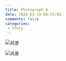```yaml
---
title: Photograph A
date: 2020-03-19 08:53:03
comments: false
categories: 
 - Story
---
```

![风景](https://hi324.oss-cn-hongkong.aliyuncs.com/pic/20190512_194141.jpg "在夏天")



![风景](https://hi324.oss-cn-hongkong.aliyuncs.com/pic/20190701_185231.jpg "在日本")
